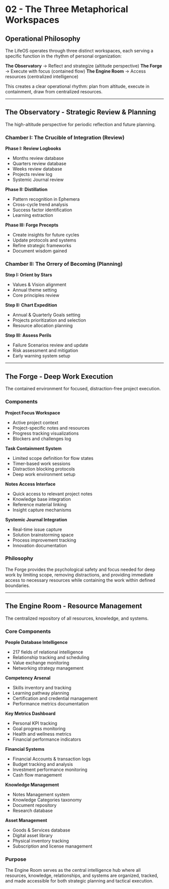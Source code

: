 # 02 - The Three Metaphorical Workspaces

## Operational Philosophy

The LifeOS operates through three distinct workspaces, each serving a specific function in the rhythm of personal organization:

**The Observatory** → Reflect and strategize (altitude perspective)
**The Forge** → Execute with focus (contained flow)
**The Engine Room** → Access resources (centralized intelligence)

This creates a clear operational rhythm: plan from altitude, execute in containment, draw from centralized resources.

---

## The Observatory - Strategic Review & Planning

The high-altitude perspective for periodic reflection and future planning.

### Chamber I: The Crucible of Integration (Review)

**Phase I: Review Logbooks**
- Months review database
- Quarters review database
- Weeks review database
- Projects review log
- Systemic Journal review

**Phase II: Distillation**
- Pattern recognition in Ephemera
- Cross-cycle trend analysis
- Success factor identification
- Learning extraction

**Phase III: Forge Precepts**
- Create insights for future cycles
- Update protocols and systems
- Refine strategic frameworks
- Document wisdom gained

### Chamber II: The Orrery of Becoming (Planning)

**Step I: Orient by Stars**
- Values & Vision alignment
- Annual theme setting
- Core principles review

**Step II: Chart Expedition**
- Annual & Quarterly Goals setting
- Projects prioritization and selection
- Resource allocation planning

**Step III: Assess Perils**
- Failure Scenarios review and update
- Risk assessment and mitigation
- Early warning system setup

---

## The Forge - Deep Work Execution

The contained environment for focused, distraction-free project execution.

### Components

**Project Focus Workspace**
- Active project context
- Project-specific notes and resources
- Progress tracking visualizations
- Blockers and challenges log

**Task Containment System**
- Limited scope definition for flow states
- Timer-based work sessions
- Distraction blocking protocols
- Deep work environment setup

**Notes Access Interface**
- Quick access to relevant project notes
- Knowledge base integration
- Reference material linking
- Insight capture mechanisms

**Systemic Journal Integration**
- Real-time issue capture
- Solution brainstorming space
- Process improvement tracking
- Innovation documentation

### Philosophy

The Forge provides the psychological safety and focus needed for deep work by limiting scope, removing distractions, and providing immediate access to necessary resources while containing the work within defined boundaries.

---

## The Engine Room - Resource Management

The centralized repository of all resources, knowledge, and systems.

### Core Components

**People Database Intelligence**
- 217 fields of relational intelligence
- Relationship tracking and scheduling
- Value exchange monitoring
- Networking strategy management

**Competency Arsenal**
- Skills inventory and tracking
- Learning pathway planning
- Certification and credential management
- Performance metrics documentation

**Key Metrics Dashboard**
- Personal KPI tracking
- Goal progress monitoring
- Health and wellness metrics
- Financial performance indicators

**Financial Systems**
- Financial Accounts & transaction logs
- Budget tracking and analysis
- Investment performance monitoring
- Cash flow management

**Knowledge Management**
- Notes Management system
- Knowledge Categories taxonomy
- Document repository
- Research database

**Asset Management**
- Goods & Services database
- Digital asset library
- Physical inventory tracking
- Subscription and license management

### Purpose

The Engine Room serves as the central intelligence hub where all resources, knowledge, relationships, and systems are organized, tracked, and made accessible for both strategic planning and tactical execution.